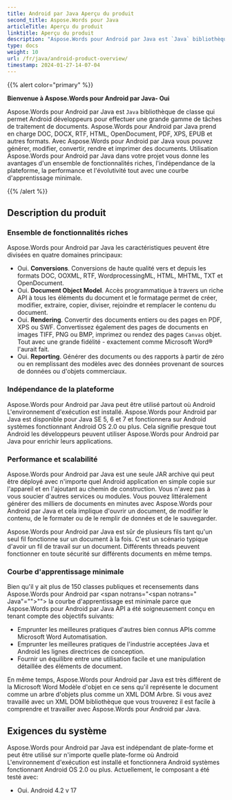 ```yaml
---
title: Android par Java Aperçu du produit
second_title: Aspose.Words pour Java
articleTitle: Aperçu du produit
linktitle: Aperçu du produit
description: "Aspose.Words pour Android par Java est `Java` bibliothèque de classe qui permet Android développeurs pour effectuer une grande gamme de tâches de traitement de documents."
type: docs
weight: 10
url: /fr/java/android-product-overview/
timestamp: 2024-01-27-14-07-04
---
```


{{% alert color="primary" %}}

**Bienvenue à Aspose.Words pour Android par Java- Oui**

Aspose.Words pour Android par Java est `Java` bibliothèque de classe qui permet Android développeurs pour effectuer une grande gamme de tâches de traitement de documents. Aspose.Words pour Android par Java prend en charge DOC, DOCX, RTF, HTML, OpenDocument, PDF, XPS, EPUB et autres formats. Avec Aspose.Words pour Android par Java vous pouvez générer, modifier, convertir, rendre et imprimer des documents. Utilisation Aspose.Words pour Android par Java dans votre projet vous donne les avantages d'un ensemble de fonctionnalités riches, l'indépendance de la plateforme, la performance et l'évolutivité tout avec une courbe d'apprentissage minimale.

{{% /alert %}}

## Description du produit

### Ensemble de fonctionnalités riches

Aspose.Words pour Android par Java les caractéristiques peuvent être divisées en quatre domaines principaux:

- Oui. **Conversions**. Conversions de haute qualité vers et depuis les formats DOC, OOXML, RTF, WordprocessingML, HTML, MHTML, TXT et OpenDocument.
- Oui. **Document Object Model**. Accès programmatique à travers un riche API à tous les éléments du document et le formatage permet de créer, modifier, extraire, copier, diviser, rejoindre et remplacer le contenu du document.
- Oui. **Rendering**. Convertir des documents entiers ou des pages en PDF, XPS ou SWF. Convertissez également des pages de documents en images TIFF, PNG ou BMP, imprimez ou rendez des pages `Canvas` objet. Tout avec une grande fidélité - exactement comme Microsoft Word® l'aurait fait.
- Oui. **Reporting**. Générer des documents ou des rapports à partir de zéro ou en remplissant des modèles avec des données provenant de sources de données ou d'objets commerciaux.

### Indépendance de la plateforme

Aspose.Words pour Android par Java peut être utilisé partout où Android L'environnement d'exécution est installé. Aspose.Words pour Android par Java est disponible pour Java SE 5, 6 et 7 et fonctionnera sur Android systèmes fonctionnant Android OS 2.0 ou plus. Cela signifie presque tout Android les développeurs peuvent utiliser Aspose.Words pour Android par Java pour enrichir leurs applications.

### Performance et scalabilité

Aspose.Words pour Android par Java est une seule JAR archive qui peut être déployé avec n'importe quel Android application en simple copie sur l'appareil et en l'ajoutant au chemin de construction. Vous n'avez pas à vous soucier d'autres services ou modules. Vous pouvez littéralement générer des milliers de documents en minutes avec Aspose.Words pour Android par Java et cela implique d'ouvrir un document, de modifier le contenu, de le formater ou de le remplir de données et de le sauvegarder.

Aspose.Words pour Android par Java est sûr de plusieurs fils tant qu'un seul fil fonctionne sur un document à la fois. C'est un scénario typique d'avoir un fil de travail sur un document. Différents threads peuvent fonctionner en toute sécurité sur différents documents en même temps.

### Courbe d'apprentissage minimale

Bien qu'il y ait plus de 150 classes publiques et recensements dans Aspose.Words pour Android par <span notrans="<span notrans=" Java"=""></span>""> la courbe d'apprentissage est minimale parce que Aspose.Words pour Android par Java API a été soigneusement conçu en tenant compte des objectifs suivants:

- Emprunter les meilleures pratiques d'autres bien connus APIs comme Microsoft Word Automatisation.
- Emprunter les meilleures pratiques de l'industrie acceptées Java et Android les lignes directrices de conception.
- Fournir un équilibre entre une utilisation facile et une manipulation détaillée des éléments de document.

En même temps, Aspose.Words pour Android par Java est très différent de la Microsoft Word Modèle d'objet en ce sens qu'il représente le document comme un arbre d'objets plus comme un XML DOM Arbre. Si vous avez travaillé avec un XML DOM bibliothèque que vous trouverez il est facile à comprendre et travailler avec Aspose.Words pour Android par Java.

## Exigences du système

Aspose.Words pour Android par Java est indépendant de plate-forme et peut être utilisé sur n'importe quelle plate-forme où Android L'environnement d'exécution est installé et fonctionnera Android systèmes fonctionnant Android OS 2.0 ou plus. Actuellement, le composant a été testé avec:

- Oui. Android 4.2 v 17
